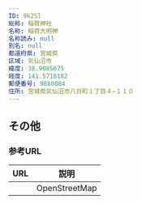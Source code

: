 ```yaml
---
ID: 9k2Sl
総称: 稲荷神社
名称: 稲荷大明神
名称読み: null
別名: null
都道府県: 宮城県
区域: 気仙沼市
緯度: 38.9085675
経度: 141.5718182
郵便番号: 9880084
住所: 宮城県気仙沼市八日町１丁目４−１１０
---
```


## その他

### 参考URL

| URL | 説明          |
| --- | ------------- |
|     | OpenStreetMap |
